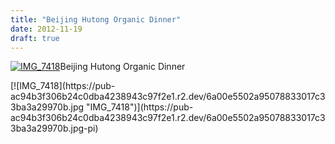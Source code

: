 ```yaml
---
title: "Beijing Hutong Organic Dinner"
date: 2012-11-19
draft: true
---
```


[![IMG_7418](https://pub-ac94b3f306b24c0dba4238943c97f2e1.r2.dev/6a00e5502a95078833017ee55dd057970d.jpg "IMG_7418")](https://pub-ac94b3f306b24c0dba4238943c97f2e1.r2.dev/6a00e5502a95078833017ee55dd057970d.jpg-pi)Beijing Hutong Organic Dinner  
  
  
  
  
  
  
  
  

<!--more--> [![IMG_7418](https://pub-ac94b3f306b24c0dba4238943c97f2e1.r2.dev/6a00e5502a95078833017c33ba3a29970b.jpg "IMG_7418")](https://pub-ac94b3f306b24c0dba4238943c97f2e1.r2.dev/6a00e5502a95078833017c33ba3a29970b.jpg-pi)
